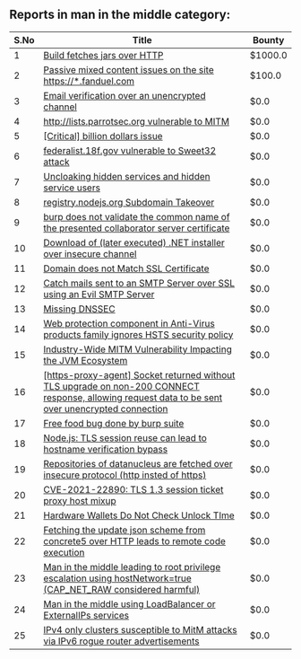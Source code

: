 ## Reports in man in the middle category:
| S.No | Title | Bounty |
| ---- | ----- | ------ |
| 1 | [Build fetches jars over HTTP](https://hackerone.com/reports/506161) | $1000.0 |
| 2 | [Passive mixed content issues on the site https://*.fanduel.com](https://hackerone.com/reports/437800) | $100.0 |
| 3 | [Email verification over an unencrypted channel](https://hackerone.com/reports/224287) | $0.0 |
| 4 | [http://lists.parrotsec.org vulnerable to MITM](https://hackerone.com/reports/238344) | $0.0 |
| 5 | [[Critical] billion dollars issue](https://hackerone.com/reports/244836) | $0.0 |
| 6 | [federalist.18f.gov vulnerable to Sweet32 attack](https://hackerone.com/reports/263553) | $0.0 |
| 7 | [Uncloaking hidden services and hidden service users](https://hackerone.com/reports/268113) | $0.0 |
| 8 | [registry.nodejs.org Subdomain Takeover](https://hackerone.com/reports/340580) | $0.0 |
| 9 | [burp does not validate the common name of the presented collaborator server certificate](https://hackerone.com/reports/337680) | $0.0 |
| 10 | [Download of (later executed) .NET installer over insecure channel](https://hackerone.com/reports/272231) | $0.0 |
| 11 | [Domain does not Match SSL Certificate](https://hackerone.com/reports/504507) | $0.0 |
| 12 | [Catch mails sent to an SMTP Server over SSL using an Evil SMTP Server](https://hackerone.com/reports/519582) | $0.0 |
| 13 | [Missing DNSSEC](https://hackerone.com/reports/509390) | $0.0 |
| 14 | [Web protection component in Anti-Virus products family ignores HSTS security policy](https://hackerone.com/reports/461780) | $0.0 |
| 15 | [Industry-Wide MITM Vulnerability Impacting the JVM Ecosystem](https://hackerone.com/reports/608620) | $0.0 |
| 16 | [[https-proxy-agent] Socket returned without TLS upgrade on non-200 CONNECT response, allowing request data to be sent over unencrypted connection](https://hackerone.com/reports/541502) | $0.0 |
| 17 | [Free food bug done by burp suite](https://hackerone.com/reports/762883) | $0.0 |
| 18 | [Node.js: TLS session reuse can lead to hostname verification bypass](https://hackerone.com/reports/811502) | $0.0 |
| 19 | [Repositories of datanucleus are fetched over insecure protocol (http insted of https)](https://hackerone.com/reports/879740) | $0.0 |
| 20 | [CVE-2021-22890: TLS 1.3 session ticket proxy host mixup](https://hackerone.com/reports/1129529) | $0.0 |
| 21 | [Hardware Wallets Do Not Check Unlock TIme](https://hackerone.com/reports/817245) | $0.0 |
| 22 | [Fetching the update json scheme from concrete5 over HTTP leads to remote code execution](https://hackerone.com/reports/982130) | $0.0 |
| 23 | [Man in the middle leading to root privilege escalation using hostNetwork=true (CAP_NET_RAW considered harmful)](https://hackerone.com/reports/899103) | $0.0 |
| 24 | [Man in the middle using LoadBalancer or ExternalIPs services](https://hackerone.com/reports/764986) | $0.0 |
| 25 | [IPv4 only clusters susceptible to MitM attacks via IPv6 rogue router advertisements](https://hackerone.com/reports/819717) | $0.0 |